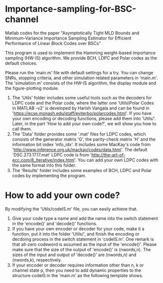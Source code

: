 # Importance-sampling-for-BSC-channel
Matlab codes for the paper "Asymptotically Tight MLD Bounds and Minimum-Variance Importance Sampling Estimator for Efficient Performance of Linear Block Codes over BSCs"

This program is used to implement the Hamming weight-based importance sampling (HW-IS) algorithm. We provide BCH, LDPC and Polar codes as the default choices.

Please run the 'main.m' file with default settings for a try. You can change SNRs, stopping criteria, and other simulation related parameters in 'main.m'. The 'simulation.m' consists of the HW-IS algorithm, the display module and the figure-plotting module.

1. The 'Utils\' folder includes some useful tools such as the decoders for LDPC code and the Polar code, where the latter one 'Utils\Polar Codes in MATLAB -v2' is developed by Harish Vangala and can be found in 'https://ecse.monash.edu/staff/eviterbo/polarcodes.html'. If you have your own encoding or decoding functions, please add them into 'Utils/'. Later, in the part 'How to add your own code?', we will show you how to call them.
2. The 'Data\' folder provides some '.mat' files for LDPC codes, which consists of the generator matrix 'G', the parity-check matrix 'H' and the information bit index 'info_idx'. It includes some MacKay's code from 'http://www.inference.org.uk/mackay/codes/data.html'. The default 'DSC.273.17.17.mat' LDPC code is from 'http://the-art-of-ecc.com/8_Iterative/index.html'. You can add your own LDPC codes with the same format into this folder.
3. The 'Results\' folder includes some examples of BCH, LDPC and Polar codes by implementing the program.

# How to add your own code?
By modifying the 'Utils/codeIS.m' file, you can easily achieve that. 
1. Give your code type a name and add the name into the switch statement in the 'encode()' and 'decode()' functions.
2. If you have your own encoder or decoder for your code, make it a function, put it into the folder 'Utils/', and finish the encoding or decdoing process in the switch statement in 'codeIS.m'. One remark is that all-zero codeword is assumed as the input of the 'encode()'. Please make sure that the size of the output of 'encode()' is (nwords,n). The sizes of the input and output of 'decode()' are (nwords,n) and (nwords,k), respectively.
3. If your encoder or decoder requires information other than n, k or channel state p, then you need to add dynamic properties to the structure codeIS in the 'main.m' as the following template shows.
